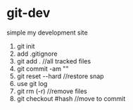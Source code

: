 # git-dev
simple my development site

1. git init
2. add .gitignore
3. git add . //all tracked files
4. git commit -am ""
5. git reset --hard //restore snap
6. use git log
7. git rm (-r) //remove files
8. git checkout #hash //move to commit
